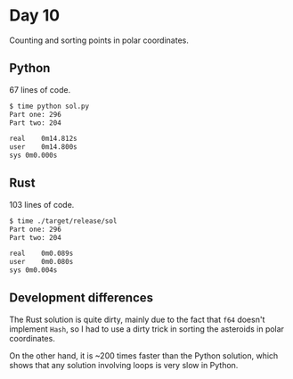 # Day 10

Counting and sorting points in polar coordinates. 

## Python

67 lines of code.

```bash
$ time python sol.py
Part one: 296
Part two: 204

real	0m14.812s
user	0m14.800s
sys	0m0.000s
```



## Rust

103 lines of code.

```bash
$ time ./target/release/sol
Part one: 296
Part two: 204

real	0m0.089s
user	0m0.080s
sys	0m0.004s
```



## Development differences

The Rust solution is quite dirty, mainly due to the fact that `f64` doesn't implement `Hash`, so I had to use a dirty trick in sorting the asteroids in polar coordinates.

On the other hand, it is ~200 times faster than the Python solution, which shows that any solution involving loops is very slow in Python.  